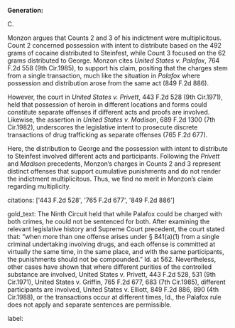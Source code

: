 **Generation:**

C.

Monzon argues that Counts 2 and 3 of his indictment were multiplicitous. Count 2 concerned possession with intent to distribute based on the 492 grams of cocaine distributed to Steinfest, while Count 3 focused on the 62 grams distributed to George. Monzon cites *United States v. Palafox*, 764 F.2d 558 (9th Cir.1985), to support his claim, positing that the charges stem from a single transaction, much like the situation in *Palafox* where possession and distribution arose from the same act (849 F.2d 886).

However, the court in *United States v. Privett*, 443 F.2d 528 (9th Cir.1971), held that possession of heroin in different locations and forms could constitute separate offenses if different acts and proofs are involved. Likewise, the assertion in *United States v. Madison*, 689 F.2d 1300 (7th Cir.1982), underscores the legislative intent to prosecute discrete transactions of drug trafficking as separate offenses (765 F.2d 677).

Here, the distribution to George and the possession with intent to distribute to Steinfest involved different acts and participants. Following the *Privett* and *Madison* precedents, Monzon’s charges in Counts 2 and 3 represent distinct offenses that support cumulative punishments and do not render the indictment multiplicitous. Thus, we find no merit in Monzon’s claim regarding multiplicity.

citations: ['443 F.2d 528', '765 F.2d 677', '849 F.2d 886']

gold_text: The Ninth Circuit held that while Palafox could be charged with both crimes, he could not be sentenced for both. After examining the relevant legislative history and Supreme Court precedent, the court stated that: “when more than one offense arises under § 841(a)(1) from a single criminal undertaking involving drugs, and each offense is committed at virtually the same time, in the same place, and with the same participants, the punishments should not be compounded.” Id. at 562. Nevertheless, other cases have shown that where different purities of the controlled substance are involved, United States v. Privett, 443 F.2d 528, 531 (9th Cir.1971), United States v. Griffin, 765 F.2d 677, 683 (7th Cir.1985), different participants are involved, United States v. Elliott, 849 F.2d 886, 890 (4th Cir.1988), or the transactions occur at different times, Id., the Palafox rule does not apply and separate sentences are permissible.

label: 